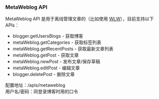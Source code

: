 ### MetaWeblog API ###
MetaWeblog API 是用于离线管理文章的（比如使用 [WLW](http://explore.live.com/windows-live-writer)），目前支持以下 APIs：

  * blogger.getUsersBlogs - 获取博客
  * metaWeblog.getCategories - 获取标签列表
  * metaWeblog.getRecentPosts - 获取最新文章列表
  * metaWeblog.getPost - 获取文章
  * metaWeblog.newPost - 发布文章/保存草稿
  * metaWeblog.editPost - 编辑文章
  * blogger.deletePost - 删除文章

配置地址：/apis/metaweblog<br />
用户名/密码：同登录博客时用的口令